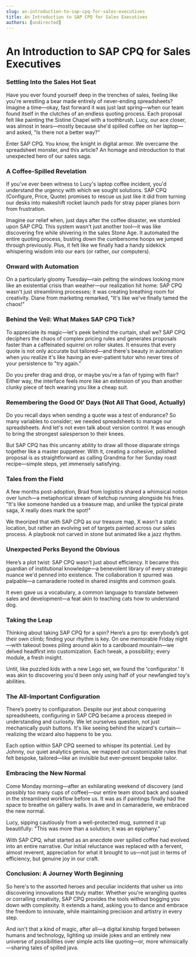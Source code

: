 ```yaml
---
slug: an-introduction-to-sap-cpq-for-sales-executives
title: An Introduction to SAP CPQ for Sales Executives
authors: [undirected]
---
```



# An Introduction to SAP CPQ for Sales Executives

### Settling Into the Sales Hot Seat

Have you ever found yourself deep in the trenches of sales, feeling like you're wrestling a bear made entirely of never-ending spreadsheets? Imagine a time—okay, fast forward it was just last spring—when our team found itself in the clutches of an endless quoting process. Each proposal felt like painting the Sistine Chapel with a toothbrush. Lucy, our ace closer, was almost in tears—mostly because she'd spilled coffee on her laptop—and asked, "Is there not a better way?"

Enter SAP CPQ. You know, the knight in digital armor. We overcame the spreadsheet monster, and this article? An homage and introduction to that unexpected hero of our sales saga.

### A Coffee-Spilled Revelation

If you've ever been witness to Lucy's laptop coffee incident, you'd understand the urgency with which we sought solutions. SAP CPQ (Configure, Price, Quote) promises to rescue us just like it did from turning our desks into makeshift rocket launch pads for stray paper planes born from frustration.

Imagine our relief when, just days after the coffee disaster, we stumbled upon SAP CPQ. This system wasn't just another tool—it was like discovering fire while shivering in the sales Stone Age. It automated the entire quoting process, busting down the cumbersome hoops we jumped through previously. Plus, it felt like we finally had a handy sidekick whispering wisdom into our ears (or rather, our computers).

### Onward with Automation

On a particularly gloomy Tuesday—rain pelting the windows looking more like an existential crisis than weather—our realization hit home: SAP CPQ wasn't just streamlining processes; it was creating breathing room for creativity. Diane from marketing remarked, "It's like we've finally tamed the chaos!"

### Behind the Veil: What Makes SAP CPQ Tick?

To appreciate its magic—let's peek behind the curtain, shall we? SAP CPQ deciphers the chaos of complex pricing rules and generates proposals faster than a caffeinated squirrel on roller skates. It ensures that every quote is not only accurate but tailored—and there's beauty in automation when you realize it's like having an ever-patient tutor who never tires of your persistence to "try again."

Do you prefer drag and drop, or maybe you're a fan of typing with flair? Either way, the interface feels more like an extension of you than another clunky piece of tech wearing you like a cheap suit.

### Remembering the Good Ol' Days (Not All That Good, Actually)

Do you recall days when sending a quote was a test of endurance? So many variables to consider; we needed spreadsheets to manage our spreadsheets. And let's not even talk about version control. It was enough to bring the strongest salesperson to their knees.

But SAP CPQ has this uncanny ability to draw all those disparate strings together like a master puppeteer. With it, creating a cohesive, polished proposal is as straightforward as calling Grandma for her Sunday roast recipe—simple steps, yet immensely satisfying.

### Tales from the Field

A few months post-adoption, Brad from logistics shared a whimsical notion over lunch—a metaphorical stream of ketchup running alongside his fries. "It's like someone handed us a treasure map, and unlike the typical pirate saga, X really does mark the spot!" 

We theorized that with SAP CPQ as our treasure map, X wasn't a static location, but rather an evolving set of targets painted across our sales process. A playbook not carved in stone but animated like a jazz rhythm. 

### Unexpected Perks Beyond the Obvious

Here’s a plot twist: SAP CPQ wasn’t just about efficiency. It became this guardian of institutional knowledge—a benevolent library of every strategic nuance we'd penned into existence. The collaboration it spurred was palpable—a camaraderie rooted in shared insights and common goals.

It even gave us a vocabulary, a common language to translate between sales and development—a feat akin to teaching cats how to understand dog.

### Taking the Leap

Thinking about taking SAP CPQ for a spin? Here’s a pro tip: everybody’s got their own climb; finding your rhythm is key. On one memorable Friday night—with takeout boxes piling around akin to a cardboard mountain—we delved headfirst into customization. Each tweak, a possibility; every module, a fresh insight.

Until, like puzzled kids with a new Lego set, we found the 'configurator.' It was akin to discovering you'd been only using half of your newfangled toy's abilities.

### The All-Important Configuration

There’s poetry to configuration. Despite our jest about conquering spreadsheets, configuring in SAP CPQ became a process steeped in understanding and curiosity. We let ourselves question, not just mechanically push buttons. It's like seeing behind the wizard's curtain—realizing the wizard also happens to be you.

Each option within SAP CPQ seemed to whisper its potential. Led by Johnny, our quiet analytics genius, we mapped out customizable rules that felt bespoke, tailored—like an invisible but ever-present bespoke tailor.

### Embracing the New Normal

Come Monday morning—after an exhilarating weekend of discovery (and possibly too many cups of coffee)—our entire team stood back and soaked in the streamlined workflow before us. It was as if paintings finally had the space to breathe on gallery walls. In awe and in camaraderie, we embraced the new normal.

Lucy, sipping cautiously from a well-protected mug, summed it up beautifully: "This was more than a solution; it was an epiphany." 

With SAP CPQ, what started as an anecdote over spilled coffee had evolved into an entire narrative. Our initial reluctance was replaced with a fervent, almost reverent, appreciation for what it brought to us—not just in terms of efficiency, but genuine joy in our craft.

### Conclusion: A Journey Worth Beginning

So here's to the assorted heroes and peculiar incidents that usher us into discovering innovations that truly matter. Whether you're wrangling quotes or corralling creativity, SAP CPQ provides the tools without bogging you down with complexity. It extends a hand, asking you to dance and embrace the freedom to innovate, while maintaining precision and artistry in every step.

And isn't that a kind of magic, after all—a digital kinship forged between humans and technology, lighting up inside jokes and an entirely new universe of possibilities over simple acts like quoting—or, more whimsically—sharing tales of spilled java.